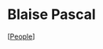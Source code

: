 # Blaise Pascal

[[People]]

[//begin]: # "Autogenerated link references for markdown compatibility"
[People]: people "People"
[//end]: # "Autogenerated link references"